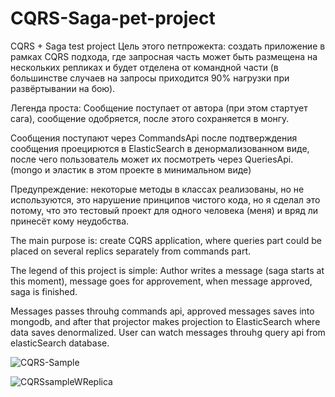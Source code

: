 # CQRS-Saga-pet-project
CQRS + Saga test project 
Цель этого петпрожекта: создать приложение в рамках CQRS подхода, где запросная часть может быть размещена на нескольких репликах и будет отделена от командной части (в большинстве случаев на запросы приходится 90% нагрузки при развёртывании на бою).

Легенда проста: Сообщение поступает от автора (при этом стартует сага), сообщение одобряется, после этого сохраняется в монгу.

Сообщения поступают через CommandsApi после подтверждения сообщения проецирются в ElasticSearch в денормализованном виде, после чего пользователь может их посмотреть через QueriesApi. (mongo и эластик в этом проекте в минимальном виде)

Предупреждение: некоторые методы в классах реализованы, но не используются, это нарушение принципов чистого кода, но я сделал это потому, что это тестовый проект для одного человека (меня) и вряд ли принесёт кому неудобства.

The main purpose is: create CQRS application, where queries part could be placed on several replics separately from commands part.

The legend of this project is simple: Author writes a message (saga starts at this moment), message goes for approvement, when message approved, saga is finished. 

Messages passes throuhg commands api, approved messages saves into mongodb, and after that projector makes projection to ElasticSearch where data saves denormalized.
User can watch messages throuhg query api from elasticSearch database.

![CQRS-Sample](https://user-images.githubusercontent.com/50134408/126861375-6285a227-8169-4feb-8ad8-00ed4e3276bf.jpg)

![CQRSsampleWReplica](https://user-images.githubusercontent.com/50134408/126861696-6d0a7154-970c-4b0a-96e5-ebc69351a953.jpg)
